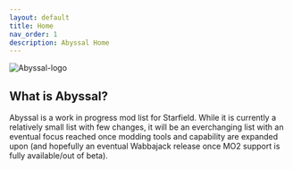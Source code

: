 ```yaml
---
layout: default
title: Home
nav_order: 1
description: Abyssal Home
---
```


![Abyssal-logo](https://github.com/TheMrNewVegas/TheMrNewVegas.github.io/assets/112358568/59ebd720-1f6d-4043-b81d-27af2f99216a)

## **What is Abyssal?**

Abyssal is a work in progress mod list for Starfield. While it is currently a relatively small list with few changes, it will be an everchanging list with an eventual focus reached once modding tools and capability are expanded upon (and hopefully an eventual Wabbajack release once MO2 support is fully available/out of beta).
